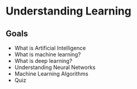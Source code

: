 # Understanding Learning

## Goals

* What is Artificial Intelligence
* What is machine learning?
* What is deep learning?
* Understanding Neural Networks
* Machine Learning Algorithms
* Quiz



